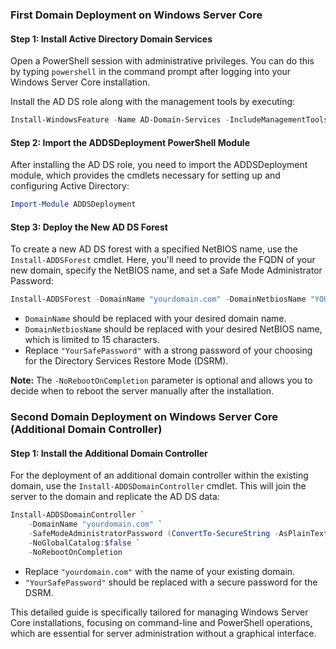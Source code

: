 ### First Domain Deployment on Windows Server Core

#### Step 1: Install Active Directory Domain Services

Open a PowerShell session with administrative privileges. You can do this by typing `powershell` in the command prompt after logging into your Windows Server Core installation.

Install the AD DS role along with the management tools by executing:

```powershell
Install-WindowsFeature -Name AD-Domain-Services -IncludeManagementTools
```

#### Step 2: Import the ADDSDeployment PowerShell Module

After installing the AD DS role, you need to import the ADDSDeployment module, which provides the cmdlets necessary for setting up and configuring Active Directory:

```powershell
Import-Module ADDSDeployment
```

#### Step 3: Deploy the New AD DS Forest

To create a new AD DS forest with a specified NetBIOS name, use the `Install-ADDSForest` cmdlet. Here, you'll need to provide the FQDN of your new domain, specify the NetBIOS name, and set a Safe Mode Administrator Password:

```powershell
Install-ADDSForest -DomainName "yourdomain.com" -DomainNetbiosName "YOURNETBIOS" -SafeModeAdministratorPassword (ConvertTo-SecureString -AsPlainText "YourSafePassword" -Force) -NoRebootOnCompletion
```

- `DomainName` should be replaced with your desired domain name.
- `DomainNetbiosName` should be replaced with your desired NetBIOS name, which is limited to 15 characters.
- Replace `"YourSafePassword"` with a strong password of your choosing for the Directory Services Restore Mode (DSRM).

**Note:** The `-NoRebootOnCompletion` parameter is optional and allows you to decide when to reboot the server manually after the installation.

### Second Domain Deployment on Windows Server Core (Additional Domain Controller)

#### Step 1: Install the Additional Domain Controller

For the deployment of an additional domain controller within the existing domain, use the `Install-ADDSDomainController` cmdlet. This will join the server to the domain and replicate the AD DS data:

```powershell
Install-ADDSDomainController `
    -DomainName "yourdomain.com" `
    -SafeModeAdministratorPassword (ConvertTo-SecureString -AsPlainText "YourSafePassword" -Force) `
    -NoGlobalCatalog:$false `
    -NoRebootOnCompletion
```

- Replace `"yourdomain.com"` with the name of your existing domain.
- `"YourSafePassword"` should be replaced with a secure password for the DSRM.

This detailed guide is specifically tailored for managing Windows Server Core installations, focusing on command-line and PowerShell operations, which are essential for server administration without a graphical interface.
